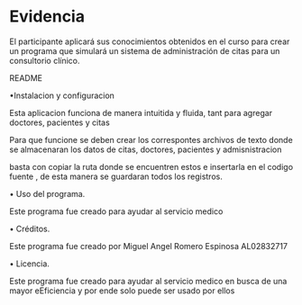 # Evidencia
El participante aplicará sus conocimientos obtenidos en el curso para crear un programa que simulará un sistema de administración de citas para un consultorio clínico. 




README

•Instalacion y configuracion

Esta aplicacion funciona de manera intuitida y fluida, tant  para agregar doctores, pacientes y citas

Para que funcione se deben crear los correspontes archivos de texto donde se almacenaran los datos de citas, doctores, pacientes y admisnistracion 

basta con copiar la ruta donde se encuentren estos e insertarla en el codigo fuente , de esta manera se guardaran todos los registros.

• Uso del programa. 

Este programa fue creado para ayudar al servicio medico


• Créditos.

Este programa fue creado por Miguel Angel Romero Espinosa AL02832717




 • Licencia.  
 
Este programa fue creado para ayudar al servicio medico en busca de una mayor eEficiencia y por ende solo puede ser usado por ellos
 
 
 
